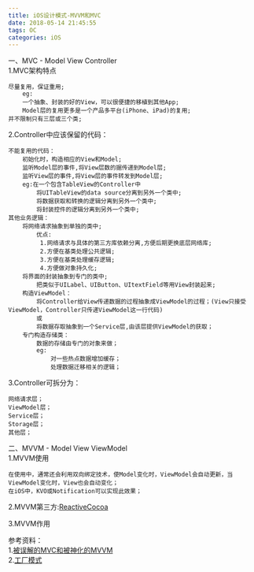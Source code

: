 ```yaml
---
title: iOS设计模式-MVVM和MVC
date: 2018-05-14 21:45:55
tags: OC
categories: iOS
---
```


一、MVC - Model View Controller		
1.MVC架构特点	

	尽量复用，保证重用;
		eg:
		一个抽象、封装的好的View，可以很便捷的移植到其他App;
		Model层的复用更多是一个产品多平台(iPhone、iPad)的复用;
	并不限制只有三层或三个类;
	
2.Controller中应该保留的代码：		

	不能复用的代码：
		初始化时，构造相应的View和Model;
		监听Model层的事件,将View层数的据传递到Model层;
		监听View层的事件,将View层的事件转发到Model层;
		eg:在一个包含TableView的Controller中
			将UITableView的data source分离到另外一个类中;
			将数据获取和转换的逻辑分离到另外一个类中;
			将封装控件的逻辑分离到另外一个类中;
	其他业务逻辑：
		将网络请求抽象到单独的类中;
			优点:
			 1.网络请求与具体的第三方库依赖分离,方便后期更换底层网络库;		
			 2.方便在基类处理公共逻辑;
			 3.方便在基类处理缓存逻辑;
			 4.方便做对象持久化;
		将界面的封装抽象到专门的类中;
			把类似于UILabel、UIButton、UItextField等用View封装起来;
		构造ViewModel：
			将Controller给View传递数据的过程抽象成ViewModel的过程；(View只接受ViewModel，Controller只传递ViewModel这一行代码)
			或
			将数据存取抽象到一个Service层,由该层提供ViewModel的获取；
		专门构造存储类：	
			数据的存储由专门的对象来做；
			eg:
				对一些热点数据增加缓存；
				处理数据迁移相关的逻辑；
3.Controller可拆分为：

	网络请求层；
	ViewModel层；
	Service层；
	Storage层；
	其他层；
二、MVVM - Model View ViewModel		
1.MVVM使用

	在使用中，通常还会利用双向绑定技术，使Model变化时，ViewModel会自动更新，当ViewModel变化时，View也会自动变化；
	在iOS中，KVO或Notification可以实现此效果；
2.MVVM第三方:[ReactiveCocoa](https://github.com/ReactiveCocoa/ReactiveCocoa)		

3.MVVM作用









参考资料：		
1.[被误解的MVC和被神化的MVVM](http://blog.devtang.com/2015/11/02/mvc-and-mvvm/)		
2.[工厂模式](http://baike.baidu.com/view/1306799.htm)		


